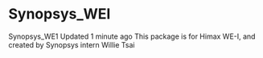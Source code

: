 # Synopsys_WEI
Synopsys_WE1  Updated 1 minute ago 
This package is for Himax WE-I, and created by Synopsys intern Willie Tsai
